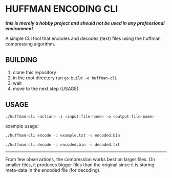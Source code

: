 # HUFFMAN ENCODING CLI

***this is merely a hobby project and should not be used in any professional environment***   

A simple CLI tool that encodes and decodes (text) files using the huffman compressing algorithm.


## BUILDING
1. clone this repository
2. in the root directory run `go build -o huffman-cli`
3. wait
4. move to the next step (USAGE)


## USAGE

```bash
./huffman-cli <action> -i <input-file-name> -o <output-file-name>
```
example usage:  
```bash
./huffman-cli encode -i example.txt -o encoded.bin
```

```bash
./huffman-cli decode -i encoded.bin -o decoded.txt
```

---
From few observations, the compression works best on larger files. On smaller files, it produces bigger files than the original since it is storing meta-data in the encoded file (for decoding).